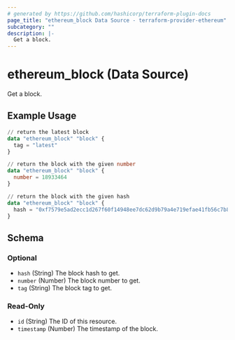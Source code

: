 ```yaml
---
# generated by https://github.com/hashicorp/terraform-plugin-docs
page_title: "ethereum_block Data Source - terraform-provider-ethereum"
subcategory: ""
description: |-
  Get a block.
---
```


# ethereum_block (Data Source)

Get a block.

## Example Usage

```terraform
// return the latest block
data "ethereum_block" "block" {
  tag = "latest"
}

// return the block with the given number
data "ethereum_block" "block" {
  number = 18933464
}

// return the block with the given hash
data "ethereum_block" "block" {
  hash = "0xf7579e5ad2ecc1d267f60f14948ee7dc62d9b79a4e719efae41fb56c7b83a908"
}
```

<!-- schema generated by tfplugindocs -->
## Schema

### Optional

- `hash` (String) The block hash to get.
- `number` (Number) The block number to get.
- `tag` (String) The block tag to get.

### Read-Only

- `id` (String) The ID of this resource.
- `timestamp` (Number) The timestamp of the block.
